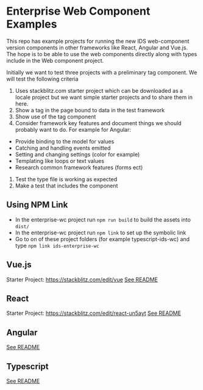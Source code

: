 # Enterprise Web Component Examples

This repo has example projects for running the new IDS web-component version components in other frameworks like React, Angular and Vue.js. The hope is to be able to use the web components directly along with types include in the Web component project.

Initially we want to test three projects with a preliminary tag component. We will test the following criteria

1. Uses stackblitz.com starter project which can be downloaded as a locale project but we want simple starter projects and to share them in here.
1. Show a tag in the page bound to data in the test framework
1. Show use of the tag component
1. Consider framework key features and document things we should probably want to do. For example for Angular:
  * Provide binding to the model for values
  * Catching and handling events emitted 
  * Setting and changing settings (color for example) 
  * Templating like loops or text values
  * Research common framework features (forms ect)
1. Test the type file is working as expected
1. Make a test that includes the component

## Using NPM Link

- In the enterprise-wc project run `npm run build` to build the assets into `dist/`
- In the enterprise-wc project run `npm link` to set up the symbolic link
- Go to on of these project folders (for example typescript-ids-wc) and type `npm link ids-enterprise-wc`

## Vue.js 
Starter Project: https://stackblitz.com/edit/vue
[See README](https://github.com/infor-design/enterprise-wc-examples/blob/main/vue-ids-wc/README.md)

## React
Starter Project: https://stackblitz.com/edit/react-un5ayt
[See README](https://github.com/infor-design/enterprise-wc-examples/blob/main/react-ids-wc/README.MD)

## Angular
[See README](https://github.com/infor-design/enterprise-wc-examples/blob/main/angular-ids-wc/README.MD)

## Typescript
[See README](https://github.com/infor-design/enterprise-wc-examples/blob/main/typescript-ids-wc/README.md)
